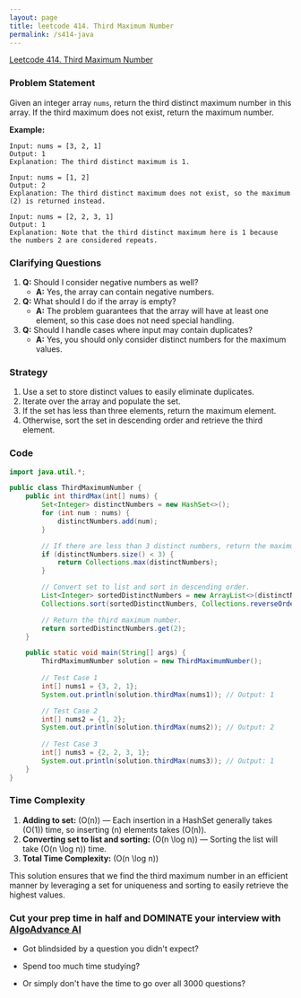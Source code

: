 ```yaml
---
layout: page
title: leetcode 414. Third Maximum Number
permalink: /s414-java
---
```

[Leetcode 414. Third Maximum Number](https://algoadvance.github.io/algoadvance/l414)
### Problem Statement
Given an integer array `nums`, return the third distinct maximum number in this array. If the third maximum does not exist, return the maximum number.

**Example:**
```
Input: nums = [3, 2, 1]
Output: 1
Explanation: The third distinct maximum is 1.

Input: nums = [1, 2]
Output: 2
Explanation: The third distinct maximum does not exist, so the maximum (2) is returned instead.

Input: nums = [2, 2, 3, 1]
Output: 1
Explanation: Note that the third distinct maximum here is 1 because the numbers 2 are considered repeats.
```

### Clarifying Questions
1. **Q:** Should I consider negative numbers as well?
   - **A:** Yes, the array can contain negative numbers.
2. **Q:** What should I do if the array is empty?
   - **A:** The problem guarantees that the array will have at least one element, so this case does not need special handling.
3. **Q:** Should I handle cases where input may contain duplicates?
   - **A:** Yes, you should only consider distinct numbers for the maximum values.

### Strategy
1. Use a set to store distinct values to easily eliminate duplicates.
2. Iterate over the array and populate the set.
3. If the set has less than three elements, return the maximum element.
4. Otherwise, sort the set in descending order and retrieve the third element.

### Code
```java
import java.util.*;

public class ThirdMaximumNumber {
    public int thirdMax(int[] nums) {
        Set<Integer> distinctNumbers = new HashSet<>();
        for (int num : nums) {
            distinctNumbers.add(num);
        }

        // If there are less than 3 distinct numbers, return the maximum.
        if (distinctNumbers.size() < 3) {
            return Collections.max(distinctNumbers);
        }

        // Convert set to list and sort in descending order.
        List<Integer> sortedDistinctNumbers = new ArrayList<>(distinctNumbers);
        Collections.sort(sortedDistinctNumbers, Collections.reverseOrder());

        // Return the third maximum number.
        return sortedDistinctNumbers.get(2);
    }

    public static void main(String[] args) {
        ThirdMaximumNumber solution = new ThirdMaximumNumber();
        
        // Test Case 1
        int[] nums1 = {3, 2, 1};
        System.out.println(solution.thirdMax(nums1)); // Output: 1

        // Test Case 2
        int[] nums2 = {1, 2};
        System.out.println(solution.thirdMax(nums2)); // Output: 2
        
        // Test Case 3
        int[] nums3 = {2, 2, 3, 1};
        System.out.println(solution.thirdMax(nums3)); // Output: 1
    }
}
```

### Time Complexity
1. **Adding to set:** \(O(n)\) — Each insertion in a HashSet generally takes \(O(1)\) time, so inserting \(n\) elements takes \(O(n)\).
2. **Converting set to list and sorting:** \(O(n \log n)\) — Sorting the list will take \(O(n \log n)\) time.
3. **Total Time Complexity:** \(O(n \log n)\)

This solution ensures that we find the third maximum number in an efficient manner by leveraging a set for uniqueness and sorting to easily retrieve the highest values.


### Cut your prep time in half and DOMINATE your interview with [AlgoAdvance AI](https://algoAdvance.com)

- Got blindsided by a question you didn't expect?

- Spend too much time studying?

- Or simply don't have the time to go over all 3000 questions?

